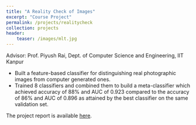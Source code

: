```yaml
---
title: "A Reality Check of Images"
excerpt: "Course Project"
permalink: /projects/realitycheck
collection: projects
header:
    teaser: /images/mlt.jpg
---
```



Advisor: Prof. Piyush Rai, Dept. of Computer Science and Engineering, IIT Kanpur

* Built a feature-based classifier for distinguishing real photographic images from computer generated ones.
* Trained 8 classifiers and combined them to build a meta-classifier which achieved accuracy of 88% and AUC of 0.923 compared to the accuracy of 86% and AUC of 0.896 as attained by the best classifier on the same validation set.

The project report is available <a href="/files/mlt.pdf">here</a>. 